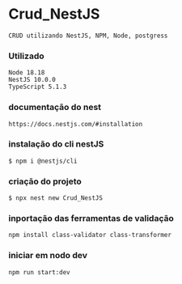 # Crud_NestJS
    CRUD utilizando NestJS, NPM, Node, postgress

### Utilizado
    Node 18.18
    NestJS 10.0.0
    TypeScript 5.1.3

### documentação do nest
    https://docs.nestjs.com/#installation

### instalação do cli nestJS
    $ npm i @nestjs/cli

### criação do projeto
    $ npx nest new Crud_NestJS

### inportação das ferramentas de validação
    npm install class-validator class-transformer

### iniciar em nodo dev
    npm run start:dev
